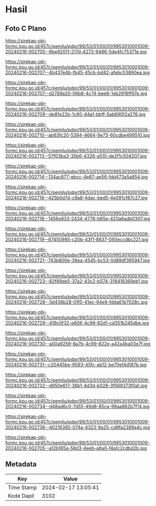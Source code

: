 # Hasil

## Foto C Plano

https://sirekap-obj-formc.kpu.go.id/457c/pemilu/pdpr/99/53/01/00/01/9953010001009-20240216-002705--8be92011-217d-4273-9486-5de4fc75371e.jpg

https://sirekap-obj-formc.kpu.go.id/457c/pemilu/pdpr/99/53/01/00/01/9953010001009-20240216-002707--4b437e4b-fb45-45cb-bd42-afebc53890ea.jpg

https://sirekap-obj-formc.kpu.go.id/457c/pemilu/pdpr/99/53/01/00/01/9953010001009-20240216-002707--d2789a20-06b8-4c74-bee8-1eb2916ff97e.jpg

https://sirekap-obj-formc.kpu.go.id/457c/pemilu/pdpr/99/53/01/00/01/9953010001009-20240216-002709--de81e22b-1c60-44a1-bbff-5ab690f2a276.jpg

https://sirekap-obj-formc.kpu.go.id/457c/pemilu/pdpr/99/53/01/00/01/9953010001009-20240216-002710--ab63fc20-5394-4664-9e73-60cdbe499510.jpg

https://sirekap-obj-formc.kpu.go.id/457c/pemilu/pdpr/99/53/01/00/01/9953010001009-20240216-002713--57f03ba3-35b6-4326-a510-de2f1c504207.jpg

https://sirekap-obj-formc.kpu.go.id/457c/pemilu/pdpr/99/53/01/00/01/9953010001009-20240216-002714--134ac877-ebcc-4e87-ae56-fdd473a5a854.jpg

https://sirekap-obj-formc.kpu.go.id/457c/pemilu/pdpr/99/53/01/00/01/9953010001009-20240216-002716--425b0d7d-c9a8-4dac-bed5-4e091cf87c27.jpg

https://sirekap-obj-formc.kpu.go.id/457c/pemilu/pdpr/99/53/01/00/01/9953010001009-20240216-002718--1456e833-2434-4776-b65e-420a6adb0307.jpg

https://sirekap-obj-formc.kpu.go.id/457c/pemilu/pdpr/99/53/01/00/01/9953010001009-20240216-002719--67450995-c20b-43f1-8837-093eccdbc221.jpg

https://sirekap-obj-formc.kpu.go.id/457c/pemilu/pdpr/99/53/01/00/01/9953010001009-20240216-002721--743b800e-36ea-4545-bc53-0d89df365947.jpg

https://sirekap-obj-formc.kpu.go.id/457c/pemilu/pdpr/99/53/01/00/01/9953010001009-20240216-002723--82f89de5-37a2-43c2-b574-318418369eb1.jpg

https://sirekap-obj-formc.kpu.go.id/457c/pemilu/pdpr/99/53/01/00/01/9953010001009-20240216-002728--3d438b28-01f5-41ec-94e9-fdda61b7028c.jpg

https://sirekap-obj-formc.kpu.go.id/457c/pemilu/pdpr/99/53/01/00/01/9953010001009-20240216-002729--419c0f32-e608-4c99-82d1-cd351b245dbe.jpg

https://sirekap-obj-formc.kpu.go.id/457c/pemilu/pdpr/99/53/01/00/01/9953010001009-20240216-002730--a00a9259-8a7b-4c99-822e-a42a4ba03e7f.jpg

https://sirekap-obj-formc.kpu.go.id/457c/pemilu/pdpr/99/53/01/00/01/9953010001009-20240216-002731--c20445be-9593-45fc-ab12-be70ef4d187b.jpg

https://sirekap-obj-formc.kpu.go.id/457c/pemilu/pdpr/99/53/01/00/01/9953010001009-20240216-002732--d950e617-36b1-4d3d-b028-3f569373f0a1.jpg

https://sirekap-obj-formc.kpu.go.id/457c/pemilu/pdpr/99/53/01/00/01/9953010001009-20240216-002734--d48ad6c0-7d55-49d8-85ca-99aa882b7f14.jpg

https://sirekap-obj-formc.kpu.go.id/457c/pemilu/pdpr/99/53/01/00/01/9953010001009-20240216-002736--40216385-074a-4323-9a25-cd8fa2389a4c.jpg

https://sirekap-obj-formc.kpu.go.id/457c/pemilu/pdpr/99/53/01/00/01/9953010001009-20240216-002705--a12b165a-58d3-4eeb-a9a0-f4a1c2cdbd2b.jpg


## Metadata

| Key        | Value               |
| ---------- | ------------------- |
| Time Stamp | 2024-02-17 13:05:41 |
| Kode Dapil | 3102                |



